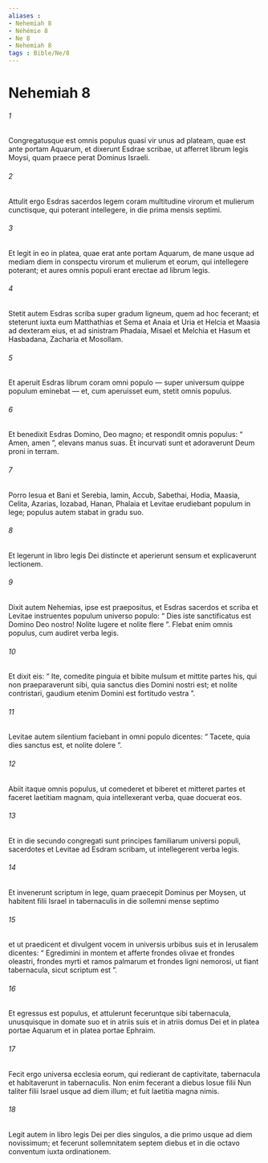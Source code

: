 ```yaml
---
aliases : 
- Nehemiah 8
- Néhémie 8
- Ne 8
- Nehemiah 8
tags : Bible/Ne/8
---
```


# Nehemiah 8

###### 1
Congregatusque est omnis populus quasi vir unus ad plateam, quae est ante portam Aquarum, et dixerunt Esdrae scribae, ut afferret librum legis Moysi, quam praece perat Dominus Israeli. 
###### 2
Attulit ergo Esdras sacerdos legem coram multitudine virorum et mulierum cunctisque, qui poterant intellegere, in die prima mensis septimi. 
###### 3
Et legit in eo in platea, quae erat ante portam Aquarum, de mane usque ad mediam diem in conspectu virorum et mulierum et eorum, qui intellegere poterant; et aures omnis populi erant erectae ad librum legis.
###### 4
Stetit autem Esdras scriba super gradum ligneum, quem ad hoc fecerant; et steterunt iuxta eum Matthathias et Sema et Anaia et Uria et Helcia et Maasia ad dexteram eius, et ad sinistram Phadaia, Misael et Melchia et Hasum et Hasbadana, Zacharia et Mosollam. 
###### 5
Et aperuit Esdras librum coram omni populo — super universum quippe populum eminebat — et, cum aperuisset eum, stetit omnis populus. 
###### 6
Et benedixit Esdras Domino, Deo magno; et respondit omnis populus: “ Amen, amen ”, elevans manus suas. Et incurvati sunt et adoraverunt Deum proni in terram.
###### 7
Porro Iesua et Bani et Serebia, Iamin, Accub, Sabethai, Hodia, Maasia, Celita, Azarias, Iozabad, Hanan, Phalaia et Levitae erudiebant populum in lege; populus autem stabat in gradu suo. 
###### 8
Et legerunt in libro legis Dei distincte et aperierunt sensum et explicaverunt lectionem. 
###### 9
Dixit autem Nehemias, ipse est praepositus, et Esdras sacerdos et scriba et Levitae instruentes populum universo populo: “ Dies iste sanctificatus est Domino Deo nostro! Nolite lugere et nolite flere ”. Flebat enim omnis populus, cum audiret verba legis. 
###### 10
Et dixit eis: “ Ite, comedite pinguia et bibite mulsum et mittite partes his, qui non praeparaverunt sibi, quia sanctus dies Domini nostri est; et nolite contristari, gaudium etenim Domini est fortitudo vestra ”. 
###### 11
Levitae autem silentium faciebant in omni populo dicentes: “ Tacete, quia dies sanctus est, et nolite dolere ”. 
###### 12
Abiit itaque omnis populus, ut comederet et biberet et mitteret partes et faceret laetitiam magnam, quia intellexerant verba, quae docuerat eos.
###### 13
Et in die secundo congregati sunt principes familiarum universi populi, sacerdotes et Levitae ad Esdram scribam, ut intellegerent verba legis. 
###### 14
Et invenerunt scriptum in lege, quam praecepit Dominus per Moysen, ut habitent filii Israel in tabernaculis in die sollemni mense septimo 
###### 15
et ut praedicent et divulgent vocem in universis urbibus suis et in Ierusalem dicentes: “ Egredimini in montem et afferte frondes olivae et frondes oleastri, frondes myrti et ramos palmarum et frondes ligni nemorosi, ut fiant tabernacula, sicut scriptum est ”.
###### 16
Et egressus est populus, et attulerunt feceruntque sibi tabernacula, unusquisque in domate suo et in atriis suis et in atriis domus Dei et in platea portae Aquarum et in platea portae Ephraim. 
###### 17
Fecit ergo universa ecclesia eorum, qui redierant de captivitate, tabernacula et habitaverunt in tabernaculis. Non enim fecerant a diebus Iosue filii Nun taliter filii Israel usque ad diem illum; et fuit laetitia magna nimis. 
###### 18
Legit autem in libro legis Dei per dies singulos, a die primo usque ad diem novissimum; et fecerunt sollemnitatem septem diebus et in die octavo conventum iuxta ordinationem.
